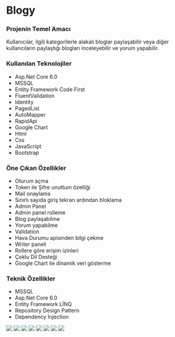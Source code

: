 <h1>Blogy</h1>
<h3>Projenin Temel Amacı</h3>
<p>Kullanıcılar, ilgili kategorilerle alakalı bloglar paylaşabilir veya diğer kullancıların paylaştığı blogları inceleyebilir ve yorum yapabilir.</p>
<h3>Kullanılan Teknolojiler</h3>
<ul>
  <li>Asp.Net Core 6.0</li>
  <li>MSSQL</li>
  <li>Entity Framework Code First</li>
  <li>FluentValidation</li>
  <li>Identity</li>
  <li>PagedList</li>
  <li>AutoMapper</li>
  <li>RapidApi</li>
  <li>Google Chart</li>
  <li>Html</li>
  <li>Css</li>
  <li>JavaScript</li>
  <li>Bootstrap</li>
</ul>
<h3>Öne Çıkan Özellikler</h3>
<ul>
  <li>Oturum açma</li>
  <li>Token ile Şifre unuttum özelliği</li>
  <li>Mail onaylama</li>
  <li>Sınırlı sayıda giriş tekrarı ardından bloklama</li>
  <li>Admin Panel</li>
  <li>Admin panel rolleme</li>
  <li>Blog paylaşabilme</li>
  <li>Yorum yapabilme</li>
  <li>Validation</li>
  <li>Hava Durumu apisinden bilgi çekme</li>
  <li>Writer paneli</li>
  <li>Rollere göre erişim izinleri</li>
  <li>Çoklu Dil Desteği</li>
  <li>Google Chart ile dinamik veri gösterme</li>
</ul>

<h3>Teknik Özellikler</h3>
<ul>
  <li>MSSQL</li>
  <li>Asp.Net Core 6.0</li>
  <li>Entity Framework LİNQ</li>
  <li>Repository Design Pattern</li>
  <li>Dependency Injection</li>
</ul>
<img src="https://github.com/ensarsarac/Blogy.WEBUI/assets/76907308/413543d6-1c6d-4a55-a3ce-b6080f1772e9"/>
<img src="https://github.com/ensarsarac/Blogy.WEBUI/assets/76907308/cc937e3f-b51c-4753-ad21-feebb97b9bd3"/>
<img src="https://github.com/ensarsarac/Blogy.WEBUI/assets/76907308/4b48ef46-b08f-49e4-8408-b7d6057e2511"/>
<img src="https://github.com/ensarsarac/Blogy.WEBUI/assets/76907308/810db42a-5e58-4c6d-8742-a82b2dbb3472" />
<img src="https://github.com/ensarsarac/Blogy.WEBUI/assets/76907308/92d93704-8456-4b2c-8ae3-deaf3c4c52bf" />
<img src="https://github.com/ensarsarac/Blogy.WEBUI/assets/76907308/6711f85d-c90c-4373-9834-5abdbb2943ea" />
<img src="https://github.com/ensarsarac/Blogy.WEBUI/assets/76907308/2750d269-794d-4132-ba4f-1ec53f90b9ac" />
<img src="https://github.com/ensarsarac/Blogy.WEBUI/assets/76907308/cd21ab5d-673d-49bd-98c4-79e43ac8bac8" />

